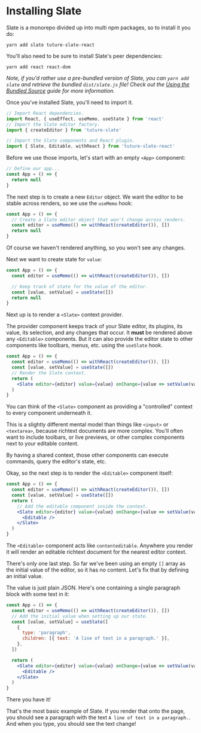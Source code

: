 # Installing Slate

Slate is a monorepo divided up into multi npm packages, so to install it you do:

```
yarn add slate tuture-slate-react
```

You'll also need to be sure to install Slate's peer dependencies:

```
yarn add react react-dom
```

_Note, if you'd rather use a pre-bundled version of Slate, you can `yarn add slate` and retrieve the bundled `dist/slate.js` file! Check out the [Using the Bundled Source](./using-the-bundled-source.md) guide for more information._

Once you've installed Slate, you'll need to import it.

```jsx
// Import React dependencies.
import React, { useEffect, useMemo, useState } from 'react'
// Import the Slate editor factory.
import { createEditor } from 'tuture-slate'

// Import the Slate components and React plugin.
import { Slate, Editable, withReact } from 'tuture-slate-react'
```

Before we use those imports, let's start with an empty `<App>` component:

```jsx
// Define our app...
const App = () => {
  return null
}
```

The next step is to create a new `Editor` object. We want the editor to be stable across renders, so we use the `useMemo` hook:

```jsx
const App = () => {
  // Create a Slate editor object that won't change across renders.
  const editor = useMemo(() => withReact(createEditor()), [])
  return null
}
```

Of course we haven't rendered anything, so you won't see any changes.

Next we want to create state for `value`:

```jsx
const App = () => {
  const editor = useMemo(() => withReact(createEditor()), [])

  // Keep track of state for the value of the editor.
  const [value, setValue] = useState([])
  return null
}
```

Next up is to render a `<Slate>` context provider.

The provider component keeps track of your Slate editor, its plugins, its value, its selection, and any changes that occur. It **must** be rendered above any `<Editable>` components. But it can also provide the editor state to other components like toolbars, menus, etc. using the `useSlate` hook.

```jsx
const App = () => {
  const editor = useMemo(() => withReact(createEditor()), [])
  const [value, setValue] = useState([])
  // Render the Slate context.
  return (
    <Slate editor={editor} value={value} onChange={value => setValue(value)} />
  )
}
```

You can think of the `<Slate>` component as providing a "controlled" context to every component underneath it.

This is a slightly different mental model than things like `<input>` or `<textarea>`, because richtext documents are more complex. You'll often want to include toolbars, or live previews, or other complex components next to your editable content.

By having a shared context, those other components can execute commands, query the editor's state, etc.

Okay, so the next step is to render the `<Editable>` component itself:

```jsx
const App = () => {
  const editor = useMemo(() => withReact(createEditor()), [])
  const [value, setValue] = useState([])
  return (
    // Add the editable component inside the context.
    <Slate editor={editor} value={value} onChange={value => setValue(value)}>
      <Editable />
    </Slate>
  )
}
```

The `<Editable>` component acts like `contenteditable`. Anywhere you render it will render an editable richtext document for the nearest editor context.

There's only one last step. So far we've been using an empty `[]` array as the initial value of the editor, so it has no content. Let's fix that by defining an initial value.

The value is just plain JSON. Here's one containing a single paragraph block with some text in it:

```jsx
const App = () => {
  const editor = useMemo(() => withReact(createEditor()), [])
  // Add the initial value when setting up our state.
  const [value, setValue] = useState([
    {
      type: 'paragraph',
      children: [{ text: 'A line of text in a paragraph.' }],
    },
  ])

  return (
    <Slate editor={editor} value={value} onChange={value => setValue(value)}>
      <Editable />
    </Slate>
  )
}
```

There you have it!

That's the most basic example of Slate. If you render that onto the page, you should see a paragraph with the text `A line of text in a paragraph.`. And when you type, you should see the text change!

